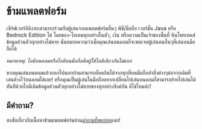 # ข้ามแพลตฟอร์ม

เซิร์ฟเวอร์อิคิงายะสามารถร่วมกับผู้เล่นจากแพลตฟอร์มอื่นๆ พีซี/มือถือ เวอร์ชั่น Java หรือ Bedrock Edition ได้
โดยของ-ไอเทมทุกอย่างในตัว, เงิน หรือความเป็นเจ้าของพื้นที่ หินโพรเทคส์ ข้อมูลส่วนตัวทุกอย่างไม่หาย
นั่นหมายความว่าเมื่อคุณเล่นบนคอมก็จะพบเจอผู้เล่นคนอื่นๆที่เล่นบนมือถือได้

*หมายเหตุ: ไอดีบนคอมหรือไอดีบนมือถือคือผู้ใช้ไอดีเดียวกันไม่แยก*

หากคุณเล่นบนคอมแล้วออกไปนอกบ้านสามารถล็อคอินได้จากทุกที่บนมือถือทำสิ่งต่างๆต่อจากเดิมที่เล่นค้างไว้บนคอมได้เลย! หรือคุณเป็นผู้เล่นในมือถืออยากเปลี่ยนไปเล่นบนคอมก็สามารถย้ายไปเล่นได้ทันทีด้วยไอดีเดิมข้อมูลส่วนตัวทุกอย่างไม่หายของทุกอย่างซิงค์กัน ดีใช่ไหมล่ะ!

## มีคำถาม?

สงสัยเกี่ยวกับเนื้อหาข้ามแพลตฟอร์มอ่าน[คำถามที่พบบ่อย](/wiki/faq)เลย!
